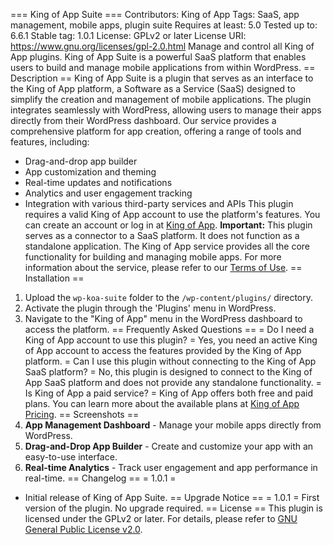 === King of App Suite ===
Contributors: King of App
Tags: SaaS, app management, mobile apps, plugin suite
Requires at least: 5.0
Tested up to: 6.6.1
Stable tag: 1.0.1
License: GPLv2 or later
License URI: https://www.gnu.org/licenses/gpl-2.0.html
Manage and control all King of App plugins. King of App Suite is a powerful SaaS platform that enables users to build and manage mobile applications from within WordPress.
== Description ==
King of App Suite is a plugin that serves as an interface to the King of App platform, a Software as a Service (SaaS) designed to simplify the creation and management of mobile applications. The plugin integrates seamlessly with WordPress, allowing users to manage their apps directly from their WordPress dashboard.
Our service provides a comprehensive platform for app creation, offering a range of tools and features, including:
- Drag-and-drop app builder
- App customization and theming
- Real-time updates and notifications
- Analytics and user engagement tracking
- Integration with various third-party services and APIs
This plugin requires a valid King of App account to use the platform's features. You can create an account or log in at [King of App](https://kingofapp.com/).
**Important:** This plugin serves as a connector to a SaaS platform. It does not function as a standalone application. The King of App service provides all the core functionality for building and managing mobile apps.
For more information about the service, please refer to our [Terms of Use](https://kingofapp.com/terms).
== Installation ==
1. Upload the `wp-koa-suite` folder to the `/wp-content/plugins/` directory.
2. Activate the plugin through the 'Plugins' menu in WordPress.
3. Navigate to the "King of App" menu in the WordPress dashboard to access the platform.
== Frequently Asked Questions ==
= Do I need a King of App account to use this plugin? =
Yes, you need an active King of App account to access the features provided by the King of App platform.
= Can I use this plugin without connecting to the King of App SaaS platform? =
No, this plugin is designed to connect to the King of App SaaS platform and does not provide any standalone functionality.
= Is King of App a paid service? =
King of App offers both free and paid plans. You can learn more about the available plans at [King of App Pricing](https://kingofapp.com/pricing).
== Screenshots ==
1. **App Management Dashboard** - Manage your mobile apps directly from WordPress.
2. **Drag-and-Drop App Builder** - Create and customize your app with an easy-to-use interface.
3. **Real-time Analytics** - Track user engagement and app performance in real-time.
== Changelog ==
= 1.0.1 =
* Initial release of King of App Suite.
== Upgrade Notice ==
= 1.0.1 =
First version of the plugin. No upgrade required.
== License ==
This plugin is licensed under the GPLv2 or later. For details, please refer to [GNU General Public License v2.0](https://www.gnu.org/licenses/gpl-2.0.html).